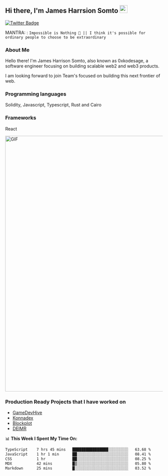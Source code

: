 ## Hi there, I'm James Harrsion Somto <img src="https://media.giphy.com/media/hvRJCLFzcasrR4ia7z/giphy.gif" width="25px">


[![Twitter Badge](https://img.shields.io/badge/-Twitter-00acee?style=flat-square&logo=Twitter&logoColor=white)](https://twitter.com/0xkodesage)


MANTRA: : `Impossible is Nothing 🚀 || I think it's possible for ordinary people to choose to be extraordinary`

### About Me

Hello there! I'm James Harrison Somto, also known as 0xkodesage, a software engineer focusing on building scalable web2 and web3 products.

I am looking forward to join Team's focused on building this next frontier of web.

### Programming languages
Solidity, Javascript, Typescript, Rust and Cairo

### Frameworks
React
 
 <img align="center" alt="GIF" src="https://github.com/Gapur/Gapur/blob/master/coding.gif?raw=true" width="818px" height="818px" />


### Production Ready Projects that I have worked on
  - [GameDevHive](https://www.gamedevshive.org/)
  - [Konnadex](https://www.konnadex.com/)
  - [Blockplot](https://www.blockplot.org/)
  - [DEIMR](https://deimr.com/)

📊 **This Week I Spent My Time On:**

<!--START_SECTION:waka-->

```txt
TypeScript    7 hrs 45 mins   ████████████████░░░░░░░░░   63.68 %
JavaScript    1 hr 1 min      ██░░░░░░░░░░░░░░░░░░░░░░░   08.41 %
CSS           1 hr            ██░░░░░░░░░░░░░░░░░░░░░░░   08.25 %
MDX           42 mins         █▒░░░░░░░░░░░░░░░░░░░░░░░   05.80 %
Markdown      25 mins         █░░░░░░░░░░░░░░░░░░░░░░░░   03.52 %
```

<!--END_SECTION:waka-->
<br />
<br />
<br />






